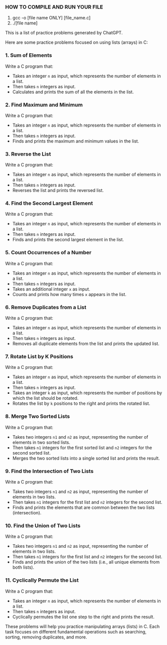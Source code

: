 ### HOW TO COMPILE AND RUN YOUR FILE ###
1. gcc -o [file name ONLY] [file_name.c]
2. ./[file name]

This is a list of practice problems generated by ChatGPT.

Here are some practice problems focused on using lists (arrays) in C:

### 1. **Sum of Elements**
   Write a C program that:
   - Takes an integer `n` as input, which represents the number of elements in a list.
   - Then takes `n` integers as input.
   - Calculates and prints the sum of all the elements in the list.

### 2. **Find Maximum and Minimum**
   Write a C program that:
   - Takes an integer `n` as input, which represents the number of elements in a list.
   - Then takes `n` integers as input.
   - Finds and prints the maximum and minimum values in the list.

### 3. **Reverse the List**
   Write a C program that:
   - Takes an integer `n` as input, which represents the number of elements in a list.
   - Then takes `n` integers as input.
   - Reverses the list and prints the reversed list.

### 4. **Find the Second Largest Element**
   Write a C program that:
   - Takes an integer `n` as input, which represents the number of elements in a list.
   - Then takes `n` integers as input.
   - Finds and prints the second largest element in the list.

### 5. **Count Occurrences of a Number**
   Write a C program that:
   - Takes an integer `n` as input, which represents the number of elements in a list.
   - Then takes `n` integers as input.
   - Takes an additional integer `x` as input.
   - Counts and prints how many times `x` appears in the list.

### 6. **Remove Duplicates from a List**
   Write a C program that:
   - Takes an integer `n` as input, which represents the number of elements in a list.
   - Then takes `n` integers as input.
   - Removes all duplicate elements from the list and prints the updated list.

### 7. **Rotate List by K Positions**
   Write a C program that:
   - Takes an integer `n` as input, which represents the number of elements in a list.
   - Then takes `n` integers as input.
   - Takes an integer `k` as input, which represents the number of positions by which the list should be rotated.
   - Rotates the list by `k` positions to the right and prints the rotated list.

### 8. **Merge Two Sorted Lists**
   Write a C program that:
   - Takes two integers `n1` and `n2` as input, representing the number of elements in two sorted lists.
   - Then takes `n1` integers for the first sorted list and `n2` integers for the second sorted list.
   - Merges the two sorted lists into a single sorted list and prints the result.

### 9. **Find the Intersection of Two Lists**
   Write a C program that:
   - Takes two integers `n1` and `n2` as input, representing the number of elements in two lists.
   - Then takes `n1` integers for the first list and `n2` integers for the second list.
   - Finds and prints the elements that are common between the two lists (intersection).

### 10. **Find the Union of Two Lists**
   Write a C program that:
   - Takes two integers `n1` and `n2` as input, representing the number of elements in two lists.
   - Then takes `n1` integers for the first list and `n2` integers for the second list.
   - Finds and prints the union of the two lists (i.e., all unique elements from both lists).

### 11. **Cyclically Permute the List**
   Write a C program that:
   - Takes an integer `n` as input, which represents the number of elements in a list.
   - Then takes `n` integers as input.
   - Cyclically permutes the list one step to the right and prints the result.

These problems will help you practice manipulating arrays (lists) in C. Each task focuses on different fundamental operations such as searching, sorting, removing duplicates, and more.